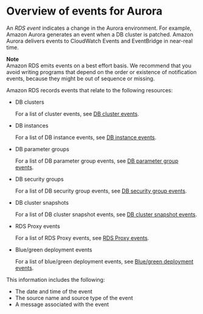 # Overview of events for Aurora<a name="rds-cloudwatch-events.sample"></a>

An *RDS event* indicates a change in the Aurora environment\. For example, Amazon Aurora generates an event when a DB cluster is patched\. Amazon Aurora delivers events to CloudWatch Events and EventBridge in near\-real time\.

**Note**  
Amazon RDS emits events on a best effort basis\. We recommend that you avoid writing programs that depend on the order or existence of notification events, because they might be out of sequence or missing\.

Amazon RDS records events that relate to the following resources:
+ DB clusters

  For a list of cluster events, see [DB cluster events](USER_Events.Messages.md#USER_Events.Messages.cluster)\.
+ DB instances

  For a list of DB instance events, see [DB instance events](USER_Events.Messages.md#USER_Events.Messages.instance)\.
+ DB parameter groups

  For a list of DB parameter group events, see [DB parameter group events](USER_Events.Messages.md#USER_Events.Messages.parameter-group)\.
+ DB security groups

  For a list of DB security group events, see [DB security group events](USER_Events.Messages.md#USER_Events.Messages.security-group)\.
+ DB cluster snapshots

  For a list of DB cluster snapshot events, see [DB cluster snapshot events](USER_Events.Messages.md#USER_Events.Messages.cluster-snapshot)\.
+ RDS Proxy events

  For a list of RDS Proxy events, see [RDS Proxy events](USER_Events.Messages.md#USER_Events.Messages.rds-proxy)\.
+ Blue/green deployment events

  For a list of blue/green deployment events, see [Blue/green deployment events](USER_Events.Messages.md#USER_Events.Messages.BlueGreenDeployments)\.

This information includes the following: 
+ The date and time of the event
+ The source name and source type of the event
+ A message associated with the event
